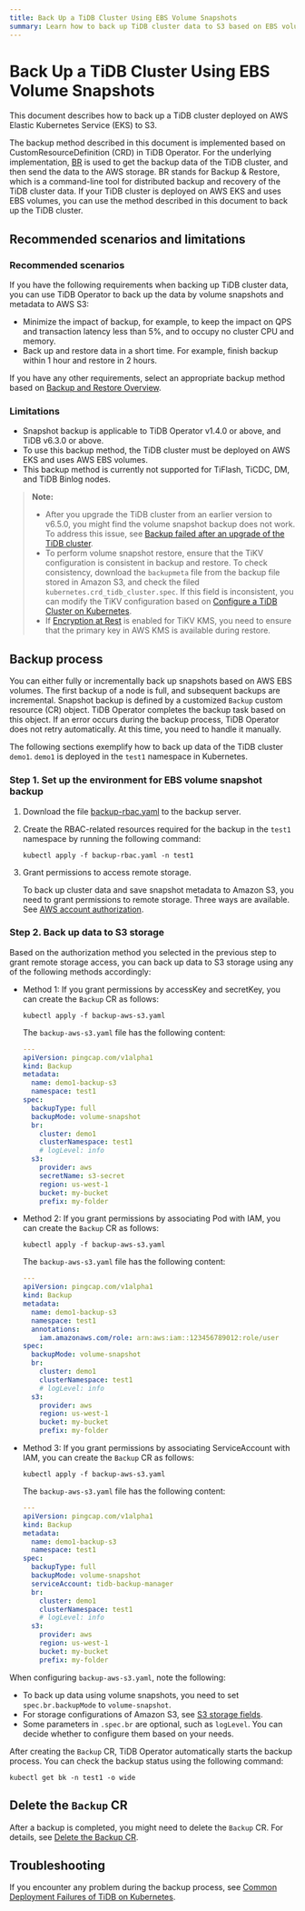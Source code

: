 ```yaml
---
title: Back Up a TiDB Cluster Using EBS Volume Snapshots
summary: Learn how to back up TiDB cluster data to S3 based on EBS volume snapshots using TiDB Operator.
---
```


# Back Up a TiDB Cluster Using EBS Volume Snapshots

This document describes how to back up a TiDB cluster deployed on AWS Elastic Kubernetes Service (EKS) to S3.

The backup method described in this document is implemented based on CustomResourceDefinition (CRD) in TiDB Operator. For the underlying implementation, [BR](https://docs.pingcap.com/tidb/stable/backup-and-restore-overview) is used to get the backup data of the TiDB cluster, and then send the data to the AWS storage. BR stands for Backup & Restore, which is a command-line tool for distributed backup and recovery of the TiDB cluster data. If your TiDB cluster is deployed on AWS EKS and uses EBS volumes, you can use the method described in this document to back up the TiDB cluster.

## Recommended scenarios and limitations

### Recommended scenarios

If you have the following requirements when backing up TiDB cluster data, you can use TiDB Operator to back up the data by volume snapshots and metadata to AWS S3:

- Minimize the impact of backup, for example, to keep the impact on QPS and transaction latency less than 5%, and to occupy no cluster CPU and memory.
- Back up and restore data in a short time. For example, finish backup within 1 hour and restore in 2 hours.

If you have any other requirements, select an appropriate backup method based on [Backup and Restore Overview](backup-restore-overview.md).

### Limitations

- Snapshot backup is applicable to TiDB Operator v1.4.0 or above, and TiDB v6.3.0 or above.
- To use this backup method, the TiDB cluster must be deployed on AWS EKS and uses AWS EBS volumes.
- This backup method is currently not supported for TiFlash, TiCDC, DM, and TiDB Binlog nodes.

> **Note:**
>
> - After you upgrade the TiDB cluster from an earlier version to v6.5.0, you might find the volume snapshot backup does not work. To address this issue, see [Backup failed after an upgrade of the TiDB cluster](backup-restore-faq.md#backup-failed-after-an-upgrade-of-the-tidb-cluster).
> - To perform volume snapshot restore, ensure that the TiKV configuration is consistent in backup and restore. To check consistency, download the `backupmeta` file from the backup file stored in Amazon S3, and check the filed `kubernetes.crd_tidb_cluster.spec`. If this field is inconsistent, you can modify the TiKV configuration based on [Configure a TiDB Cluster on Kubernetes](configure-a-tidb-cluster.md).
> - If [Encryption at Rest](https://docs.pingcap.com/tidb/dev/encryption-at-rest) is enabled for TiKV KMS, you need to ensure that the primary key in AWS KMS is available during restore.

## Backup process

You can either fully or incrementally back up snapshots based on AWS EBS volumes. The first backup of a node is full, and subsequent backups are incremental. Snapshot backup is defined by a customized `Backup` custom resource (CR) object. TiDB Operator completes the backup task based on this object. If an error occurs during the backup process, TiDB Operator does not retry automatically. At this time, you need to handle it manually.

The following sections exemplify how to back up data of the TiDB cluster `demo1`. `demo1` is deployed in the `test1` namespace in Kubernetes.

### Step 1. Set up the environment for EBS volume snapshot backup

1. Download the file [backup-rbac.yaml](https://github.com/pingcap/tidb-operator/blob/master/manifests/backup/backup-rbac.yaml) to the backup server.

2. Create the RBAC-related resources required for the backup in the `test1` namespace by running the following command:

    ```shell
    kubectl apply -f backup-rbac.yaml -n test1
    ```

3. Grant permissions to access remote storage.

    To back up cluster data and save snapshot metadata to Amazon S3, you need to grant permissions to remote storage. Three ways are available. See [AWS account authorization](grant-permissions-to-remote-storage.md#aws-account-permissions).

### Step 2. Back up data to S3 storage

Based on the authorization method you selected in the previous step to grant remote storage access, you can back up data to S3 storage using any of the following methods accordingly:

+ Method 1: If you grant permissions by accessKey and secretKey, you can create the `Backup` CR as follows:

    ```shell
    kubectl apply -f backup-aws-s3.yaml
    ```

    The `backup-aws-s3.yaml` file has the following content:

    ```yaml
    ---
    apiVersion: pingcap.com/v1alpha1
    kind: Backup
    metadata:
      name: demo1-backup-s3
      namespace: test1
    spec:
      backupType: full
      backupMode: volume-snapshot
      br:
        cluster: demo1
        clusterNamespace: test1
        # logLevel: info
      s3:
        provider: aws
        secretName: s3-secret
        region: us-west-1
        bucket: my-bucket
        prefix: my-folder
    ```

+ Method 2: If you grant permissions by associating Pod with IAM, you can create the `Backup` CR as follows:

    ```shell
    kubectl apply -f backup-aws-s3.yaml
    ```

    The `backup-aws-s3.yaml` file has the following content:

    ```yaml
    ---
    apiVersion: pingcap.com/v1alpha1
    kind: Backup
    metadata:
      name: demo1-backup-s3
      namespace: test1
      annotations:
        iam.amazonaws.com/role: arn:aws:iam::123456789012:role/user
    spec:
      backupMode: volume-snapshot
      br:
        cluster: demo1
        clusterNamespace: test1
        # logLevel: info
      s3:
        provider: aws
        region: us-west-1
        bucket: my-bucket
        prefix: my-folder
    ```

+ Method 3: If you grant permissions by associating ServiceAccount with IAM, you can create the `Backup` CR as follows:

    ```shell
    kubectl apply -f backup-aws-s3.yaml
    ```

    The `backup-aws-s3.yaml` file has the following content:

    ```yaml
    ---
    apiVersion: pingcap.com/v1alpha1
    kind: Backup
    metadata:
      name: demo1-backup-s3
      namespace: test1
    spec:
      backupType: full
      backupMode: volume-snapshot
      serviceAccount: tidb-backup-manager
      br:
        cluster: demo1
        clusterNamespace: test1
        # logLevel: info
      s3:
        provider: aws
        region: us-west-1
        bucket: my-bucket
        prefix: my-folder
    ```

When configuring `backup-aws-s3.yaml`, note the following:

- To back up data using volume snapshots, you need to set `spec.br.backupMode` to `volume-snapshot`.
- For storage configurations of Amazon S3, see [S3 storage fields](backup-restore-cr.md#s3-storage-fields).
- Some parameters in `.spec.br` are optional, such as `logLevel`. You can decide whether to configure them based on your needs.

After creating the `Backup` CR, TiDB Operator automatically starts the backup process. You can check the backup status using the following command:

```shell
kubectl get bk -n test1 -o wide
```

## Delete the `Backup` CR

After a backup is completed, you might need to delete the `Backup` CR. For details, see [Delete the Backup CR](backup-restore-overview.md#delete-the-backup-cr).

## Troubleshooting

If you encounter any problem during the backup process, see [Common Deployment Failures of TiDB on Kubernetes](deploy-failures.md).
